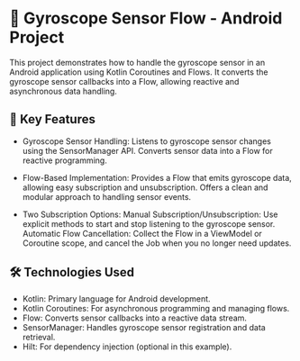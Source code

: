 # 📱 Gyroscope Sensor Flow - Android Project

This project demonstrates how to handle the gyroscope sensor in an Android application using Kotlin Coroutines and Flows. It converts the gyroscope sensor callbacks into a Flow, allowing reactive and asynchronous data handling.

## 🚀 Key Features

- Gyroscope Sensor Handling:
Listens to gyroscope sensor changes using the SensorManager API.
Converts sensor data into a Flow for reactive programming.

- Flow-Based Implementation:
Provides a Flow that emits gyroscope data, allowing easy subscription and unsubscription.
Offers a clean and modular approach to handling sensor events.

- Two Subscription Options:
Manual Subscription/Unsubscription:
Use explicit methods to start and stop listening to the gyroscope sensor.
Automatic Flow Cancellation:
Collect the Flow in a ViewModel or Coroutine scope, and cancel the Job when you no longer need updates.

## 🛠️ Technologies Used

- Kotlin: Primary language for Android development.
- Kotlin Coroutines: For asynchronous programming and managing flows.
- Flow: Converts sensor callbacks into a reactive data stream.
- SensorManager: Handles gyroscope sensor registration and data retrieval.
- Hilt: For dependency injection (optional in this example).
